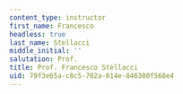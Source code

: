 ```yaml
---
content_type: instructor
first_name: Francesco
headless: true
last_name: Stellacci
middle_initial: ''
salutation: Prof.
title: Prof. Francesco Stellacci
uid: 79f3e65a-c8c5-702a-814e-846300f568e4
---
```

